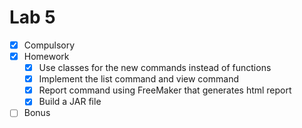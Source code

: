 # Lab 5

* [x] Compulsory
* [x] Homework
  * [x] Use classes for the new commands instead of functions
  * [x] Implement the list command and view command
  * [x] Report command using FreeMaker that generates html report
  * [x] Build a JAR file
* [ ] Bonus

